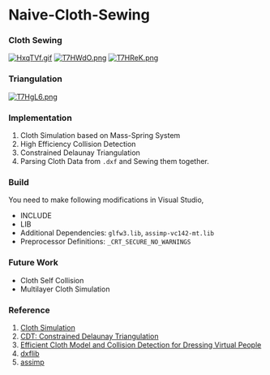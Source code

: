 # Naive-Cloth-Sewing

### Cloth Sewing
[![HxqTVf.gif](https://s4.ax1x.com/2022/02/22/HxqTVf.gif)](https://imgtu.com/i/HxqTVf)
[![T7HWdO.png](https://s4.ax1x.com/2022/01/03/T7HWdO.png)](https://imgtu.com/i/T7HWdO)
[![T7HReK.png](https://s4.ax1x.com/2022/01/03/T7HReK.png)](https://imgtu.com/i/T7HReK)



### Triangulation

[![T7HgL6.png](https://s4.ax1x.com/2022/01/03/T7HgL6.png)](https://imgtu.com/i/T7HgL6)



### Implementation

1. Cloth Simulation based on Mass-Spring System
2. High Efficiency Collision Detection
3. Constrained Delaunay Triangulation
4. Parsing Cloth Data from `.dxf` and Sewing them together.



### Build

You need to make following modifications in Visual Studio,

- INCLUDE
- LIB
- Additional Dependencies: `glfw3.lib`, `assimp-vc142-mt.lib`
- Preprocessor Definitions: `_CRT_SECURE_NO_WARNINGS`



### Future Work

- Cloth Self Collision
- Multilayer Cloth Simulation



### Reference

1. [Cloth Simulation](https://github.com/xxMeow/ClothSimulation)
2. [CDT: Constrained Delaunay Triangulation](https://github.com/artem-ogre/CDT)
3. [Efficient Cloth Model and Collision Detection for Dressing Virtual People](http://citeseerx.ist.psu.edu/viewdoc/download?doi=10.1.1.103.4540&rep=rep1&type=pdf)
4. [dxflib](https://qcad.org/en/90-dxflib)
5. [assimp](https://www.assimp.org/)

